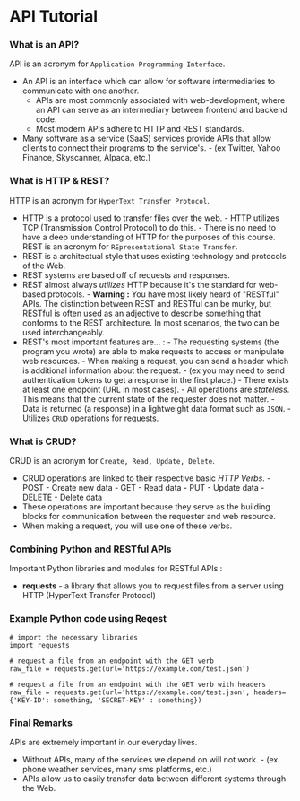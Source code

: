 # API Tutorial

### What is an API?
API is an acronym for `Application Programming Interface`.
-    An API is an interface which can allow for software intermediaries to communicate with one another.
        - APIs are most commonly associated with web-development, where an API can serve as an intermediary between frontend and backend code.
        - Most modern APIs adhere to HTTP and REST standards.
-   Many software as a service (SaaS) services provide APIs that allow clients to connect their programs to the service's.
        - (ex Twitter, Yahoo Finance, Skyscanner, Alpaca, etc.)

### What is HTTP & REST?
HTTP is an acronym for `HyperText Transfer Protocol`.
-   HTTP is a protocol used to transfer files over the web.
        - HTTP utilizes TCP (Transmission Control Protocol) to do this.
        - There is no need to have a deep understanding of HTTP for the purposes of this course.
REST is an acronym for `REpresentational State Transfer`.
-   REST is a architectual style that uses existing technology and protocols of the Web.
-   REST systems are based off of requests and responses.
-   REST almost always *utilizes* HTTP because it's the standard for web-based protocols.
        - **Warning :** You have most likely heard of "RESTful" APIs. The distinction between REST and RESTful can be murky, but RESTful is often used as an adjective to describe something that conforms to the REST architecture. In most scenarios, the two can be used interchangeably.
-   REST's most important features are... : 
        - The requesting systems (the program you wrote) are able to make requests to access or manipulate web resources.
        - When making a request, you can send a header which is additional information about the request.
            - (ex you may need to send authentication tokens to get a response in the first place.)
        - There exists at least one endpoint (URL in most cases).
        - All operations are *stateless*. This means that the current state of the requester does not matter.
        - Data is returned (a response) in a lightweight data format such as `JSON`.
        - Utilizes `CRUD` operations for requests.

### What is CRUD?
CRUD is an acronym for `Create, Read, Update, Delete`.
-   CRUD operations are linked to their respective basic *HTTP Verbs*.
        - POST - Create new data
        - GET - Read data
        - PUT - Update data 
        - DELETE - Delete data
-   These operations are important because they serve as the building blocks for communication between the requester and web resource.
-   When making a request, you will use one of these verbs.


### Combining Python and RESTful APIs
Important Python libraries and modules for RESTful APIs :
-   **requests**
        - a library that allows you to request files from a server using HTTP (HyperText Transfer Protocol)


### Example Python code using Reqest
```python3
# import the necessary libraries
import requests

# request a file from an endpoint with the GET verb
raw_file = requests.get(url='https://example.com/test.json')

# request a file from an endpoint with the GET verb with headers
raw_file = requests.get(url='https://example.com/test.json', headers={'KEY-ID': something, 'SECRET-KEY' : something})

```

### Final Remarks
APIs are extremely important in our everyday lives.
-   Without APIs, many of the services we depend on will not work.
        - (ex phone weather services, many sms platforms, etc.)
-   APIs allow us to easily transfer data between different systems through the Web.